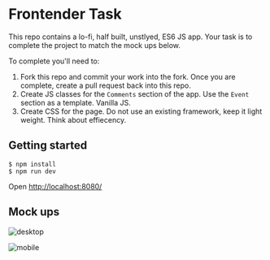 # Frontender Task

This repo contains a lo-fi, half built, unstlyed, ES6 JS app. Your task is to complete the project to match the mock ups below.

To complete you'll need to:

1. Fork this repo and commit your work into the fork. Once you are complete, create a pull request back into this repo.
2. Create JS classes for the `Comments` section of the app. Use the `Event` section as a template. Vanilla JS.
3. Create CSS for the page. Do not use an existing framework, keep it light weight. Think about effiecency.


## Getting started

```
$ npm install
$ npm run dev
```

Open [http://localhost:8080/](http://localhost:8080/)

## Mock ups

![desktop](https://raw.githubusercontent.com/thebeansgroup/frontender-task_vanilla/master/mockup_desktop.png)

![mobile](https://raw.githubusercontent.com/thebeansgroup/frontender-task_vanilla/master/mockup_mobile.png)

